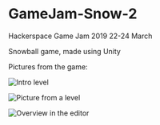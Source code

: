 # GameJam-Snow-2
Hackerspace Game Jam 2019 22-24 March

Snowball game, made using Unity



Pictures from the game:

![Intro level](https://github.com/rikgj/GameJam-Snowball/blob/master/snowballintro.PNG)

![Picture from a level](https://github.com/rikgj/GameJam-Snowball/blob/master/ingamelevel.PNG)

![Overview in the editor](https://github.com/rikgj/GameJam-Snowball/blob/master/overviewlevel.PNG)
